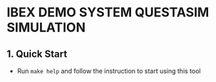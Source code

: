 # IBEX DEMO SYSTEM QUESTASIM SIMULATION

## 1. Quick Start

- Run `make help` and follow the instruction to start using this tool
